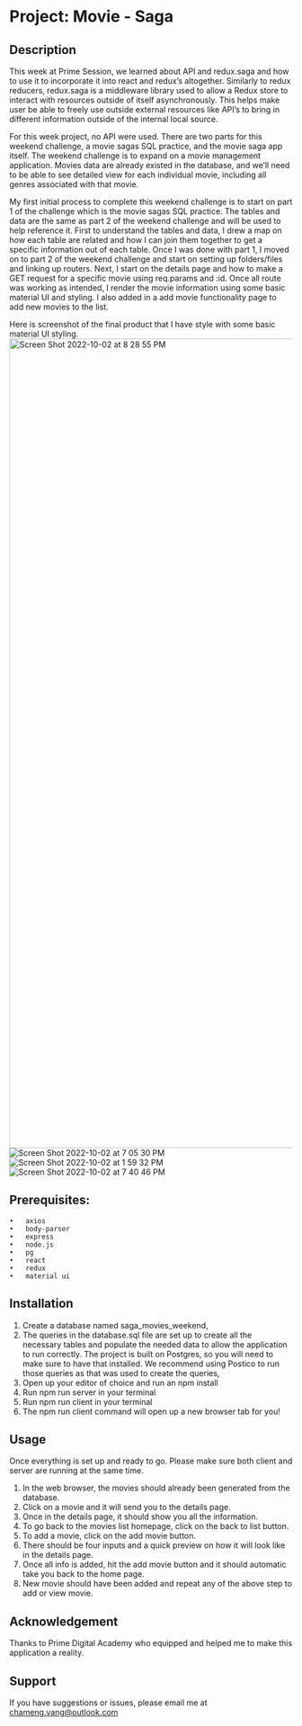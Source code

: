 # Project: Movie - Saga

## Description

This week at Prime Session, we learned about API and redux.saga and how to use it to incorporate it into react and redux’s altogether. Similarly to redux reducers, redux.saga is a middleware library used to allow a Redux store to interact with resources outside of itself asynchronously. This helps make user be able to freely use outside external resources like API’s to bring in different information outside of the internal local source. 

For this week project, no API were used. There are two parts for this weekend challenge, a movie sagas SQL practice, and the movie saga app itself. The weekend challenge is to expand on a movie management application. Movies data are already existed in the database, and we’ll need to be able to see detailed view for each individual movie, including all genres associated with that movie. 

My first initial process to complete this weekend challenge is to start on part 1 of the challenge which is the movie sagas SQL practice. The tables and data are the same as part 2 of the weekend challenge and will be used to help reference it. First to understand the tables and data, I drew a map on how each table are related and how I can join them together to get a specific information out of each table. Once I was done with part 1, I moved on to part 2 of the weekend challenge and start on setting up folders/files and linking up routers. Next, I start on the details page and how to make a GET request for a specific movie using req.params and :id. Once all route was working as intended, I render the movie information using some basic material UI and styling. I also added in a add movie functionality page to add new movies to the list. 

Here is screenshot of the final product that I have style with some basic material UI styling. 
<img width="1440" alt="Screen Shot 2022-10-02 at 8 28 55 PM" src="https://user-images.githubusercontent.com/105823509/193487198-0918a14f-45d6-4fd7-9057-b94b8feb6023.png">
![Screen Shot 2022-10-02 at 7 05 30 PM](https://user-images.githubusercontent.com/105823509/193487219-228c4d7d-442d-4d62-8f80-41a5deb5080e.png)
![Screen Shot 2022-10-02 at 1 59 32 PM](https://user-images.githubusercontent.com/105823509/193487267-3d536c84-5bba-49d7-83c4-852a5ecdf411.png)
![Screen Shot 2022-10-02 at 7 40 46 PM](https://user-images.githubusercontent.com/105823509/193487289-ce88bed3-9846-4a26-8294-3c4fbda58bcc.png)

## Prerequisites:

    •	axios
    •	body-parser
    •	express
    •	node.js
    •	pg
    •	react
    •	redux
    •	material ui

## Installation

1. Create a database named saga_movies_weekend,
2. The queries in the database.sql file are set up to create all the necessary tables and populate the needed data to allow the application to run correctly. The project is built on Postgres, so you will need to make sure to have that installed. We recommend using Postico to run those queries as that was used to create the queries,
3. Open up your editor of choice and run an npm install
4. Run npm run server in your terminal
5. Run npm run client in your terminal
6. The npm run client command will open up a new browser tab for you!

## Usage

Once everything is set up and ready to go. Please make sure both client and server are running at the same time.

1.	In the web browser, the movies should already been generated from the database. 
2.	Click on a movie and it will send you to the details page. 
3.	Once in the details page, it should show you all the information. 
4.	To go back to the movies list homepage, click on the back to list button. 
5.	To add a movie, click on the add movie button. 
6.	There should be four inputs and a quick preview on how it will look like in the details page. 
7.	Once all info is added, hit the add movie button and it should automatic take you back to the home page.
8.  New movie should have been added and repeat any of the above step to add or view movie.  

## Acknowledgement

Thanks to Prime Digital Academy who equipped and helped me to make this application a reality.

## Support

If you have suggestions or issues, please email me at chameng.vang@outlook.com

